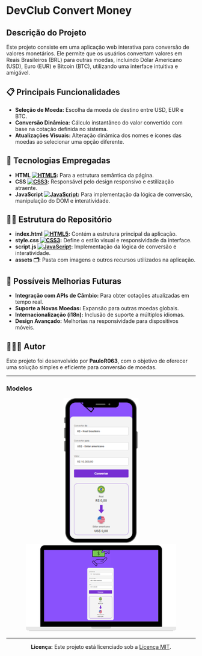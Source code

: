 # DevClub Convert Money

## Descrição do Projeto
Este projeto consiste em uma aplicação web interativa para conversão de valores monetários. Ele permite que os usuários convertam valores em Reais Brasileiros (BRL) para outras moedas, incluindo Dólar Americano (USD), Euro (EUR) e Bitcoin (BTC), utilizando uma interface intuitiva e amigável.

## 📋 Principais Funcionalidades
- **Seleção de Moeda:** Escolha da moeda de destino entre USD, EUR e BTC.
- **Conversão Dinâmica:** Cálculo instantâneo do valor convertido com base na cotação definida no sistema.
- **Atualizações Visuais:** Alteração dinâmica dos nomes e ícones das moedas ao selecionar uma opção diferente.


## 🚀 Tecnologias Empregadas
- **HTML [<img src="https://cdn.jsdelivr.net/gh/devicons/devicon/icons/html5/html5-original.svg" alt="HTML5" width="13"/>](https://developer.mozilla.org/pt-BR/docs/Web/HTML):** Para a estrutura semântica da página.
- **CSS [<img src="https://cdn.jsdelivr.net/gh/devicons/devicon/icons/css3/css3-original.svg" alt="CSS3" width="13"/>](https://developer.mozilla.org/pt-BR/docs/Web/CSS):** Responsável pelo design responsivo e estilização atraente.
- **JavaScript [<img src="https://cdn.jsdelivr.net/gh/devicons/devicon/icons/javascript/javascript-original.svg" alt="JavaScript" width="13"/>](https://developer.mozilla.org/pt-BR/docs/Web/JavaScript):** Para implementação da lógica de conversão, manipulação do DOM e interatividade.

## 🏋️‍♀️ Estrutura do Repositório

- **index.html [<img src="https://cdn.jsdelivr.net/gh/devicons/devicon/icons/html5/html5-original.svg" alt="HTML5" width="13"/>](https://developer.mozilla.org/pt-BR/docs/Web/HTML):** Contém a estrutura principal da aplicação.
- **style.css [<img src="https://cdn.jsdelivr.net/gh/devicons/devicon/icons/css3/css3-original.svg" alt="CSS3" width="13"/>](https://developer.mozilla.org/pt-BR/docs/Web/CSS):** Define o estilo visual e responsividade da interface.
- **script.js [<img src="https://cdn.jsdelivr.net/gh/devicons/devicon/icons/javascript/javascript-original.svg" alt="JavaScript" width="13"/>](https://developer.mozilla.org/pt-BR/docs/Web/JavaScript):** Implementação da lógica de conversão e interatividade.
- **assets 🗂️**: Pasta com imagens e outros recursos utilizados na aplicação.

## 🤖 Possíveis Melhorias Futuras
- **Integração com APIs de Câmbio:** Para obter cotações atualizadas em tempo real.
- **Suporte a Novas Moedas:** Expansão para outras moedas globais.
- **Internacionalização (i18n):** Inclusão de suporte a múltiplos idiomas.
- **Design Avançado:** Melhorias na responsividade para dispositivos móveis.


## 🧑🏾‍💻 Autor
Este projeto foi desenvolvido por **PauloR063**, com o objetivo de oferecer uma solução simples e eficiente para conversão de moedas.


---

### Modelos

<div style="text-align: center;" align="center">
<img src="https://github.com/PauloR063/DevClub-Convert-Money/blob/main/assets/Iphone.png" alt="Descrição da Imagem 1" width="200">
<br>
<img src="https://github.com/PauloR063/DevClub-Convert-Money/blob/main/assets/PC.png" alt="Descrição da Imagem 1" width="400">
<div/>

---
**Licença:** Este projeto está licenciado sob a [Licença MIT](https://github.com/PauloR063).


